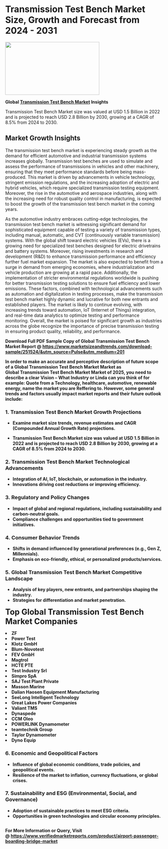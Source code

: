 <H1>Transmission Test Bench Market Size, Growth and Forecast from 2024 - 2031</H1><img class="aligncenter size-medium wp-image-584254" src="https://thirdeyenews.in/wp-content/uploads/2024/09/Global-Market-Research-300x168.jpeg" alt="" width="300" height="168" /><p><strong>Global&nbsp;<a href="https://www.marketsizeandtrends.com/download-sample/251524/&amp;utm_source=Pulse&amp;utm_medium=201">Transmission Test Bench Market</a> Insights</strong></p><p>Transmission Test Bench Market size was valued at USD 1.5 Billion in 2022 and is projected to reach USD 2.8 Billion by 2030, growing at a CAGR of 8.5% from 2024 to 2030.</p><p><h2>Market Growth Insights</h2> <p>The transmission test bench market is experiencing steady growth as the demand for efficient automotive and industrial transmission systems increases globally. Transmission test benches are used to simulate and assess the performance of transmissions in vehicles and other machinery, ensuring that they meet performance standards before being mass-produced. This market is driven by advancements in vehicle technology, stringent emission regulations, and the increasing adoption of electric and hybrid vehicles, which require specialized transmission testing equipment. Moreover, the rise in the automotive and aerospace industries, along with the increasing need for robust quality control in manufacturing, is expected to boost the growth of the transmission test bench market in the coming years.</p> <p><strong></strong></p> <p>As the automotive industry embraces cutting-edge technologies, the transmission test bench market is witnessing significant demand for sophisticated equipment capable of testing a variety of transmission types, including manual, automatic, and CVT (continuously variable transmission) systems. With the global shift toward electric vehicles (EVs), there is a growing need for specialized test benches designed for electric drivetrains and battery systems. Moreover, rising investments in research and development (R&D) to enhance transmission performance and efficiency further fuel market expansion. The market is also expected to benefit from a surge in demand from emerging economies, where industrialization and vehicle production are growing at a rapid pace. Additionally, the implementation of stricter environmental regulations worldwide is pushing for better transmission testing solutions to ensure fuel efficiency and lower emissions. These factors, combined with technological advancements such as automation and digitalization in testing processes, make the transmission test bench market highly dynamic and lucrative for both new entrants and established players. The market is likely to continue evolving, with increasing trends toward automation, IoT (Internet of Things) integration, and real-time data analytics to optimize testing and performance monitoring. Overall, the market is poised for significant growth as industries across the globe recognize the importance of precise transmission testing in ensuring product quality, reliability, and performance. </p> <p><strong></p><p><span class=""><strong>Download Full PDF Sample Copy of Global Transmission Test Bench Market Report</strong> @ <a href="https://www.marketsizeandtrends.com/download-sample/251524/&amp;utm_source=Pulse&amp;utm_medium=201" target="_blank">https://www.marketsizeandtrends.com/download-sample/251524/&amp;utm_source=Pulse&amp;utm_medium=201</a></span></p><p>In order to make an accurate and perceptive description of future scope of a Global&nbsp;Transmission Test Bench Market Market as Global&nbsp;Transmission Test Bench Market Market of 2025, you need to describe a clear Vision &ndash; What Industry or Linda can you think of for example: Quote from a Technology, healthcare, automotive, renewable energy, name the market you are Reffering to. However, some general trends and factors usually impact market reports and their future outlook include:</p><h3>1.&nbsp;<strong>Transmission Test Bench Market Growth Projections</strong></h3><ul><li>Examine market size trends, revenue estimates and CAGR (Compounded Annual Growth Rate) projections.</li><li><p>Transmission Test Bench Market size was valued at USD 1.5 Billion in 2022 and is projected to reach USD 2.8 Billion by 2030, growing at a CAGR of 8.5% from 2024 to 2030.</p></li></ul><h3>2.&nbsp;<strong>Transmission Test Bench Market Technological Advancements</strong></h3><ul><li>Integration of AI, IoT, blockchain, or automation in the industry.</li><li>Innovations driving cost reductions or improving efficiency.</li></ul><h3>3.&nbsp;<strong>Regulatory and Policy Changes</strong></h3><ul><li>Impact of global and regional regulations, including sustainability and carbon-neutral goals.</li><li>Compliance challenges and opportunities tied to government initiatives.</li></ul><h3>4.&nbsp;<strong>Consumer Behavior Trends</strong></h3><ul><li>Shifts in demand influenced by generational preferences (e.g., Gen Z, Millennials).</li><li>Emphasis on eco-friendly, ethical, or personalized products/services.</li></ul><h3>5.&nbsp;<strong>Global Transmission Test Bench Market Competitive Landscape</strong></h3><ul><li>Analysis of key players, new entrants, and partnerships shaping the industry.</li><li>Strategies for differentiation and market penetration.</li></ul><p data-pm-slice="1 1 []"><span style="color: inherit; font-family: inherit; font-size: 25px;">Top Global Transmission Test Bench Market Companies</span></p><div class="" data-test-id=""><p><li>ZF</li><li> Power Test</li><li> Klotz GmbH</li><li> Blum-Novotest</li><li> FEV GmbH</li><li> Magtrol</li><li> HCTE PTE</li><li> Test Industry Srl</li><li> Simpro SpA</li><li> SAJ Test Plant Private</li><li> Masson Marine</li><li> Dalian Haosen Equipment Manufacturing</li><li> SeeLong Intelligent Technology</li><li> Great Lakes Power Companies</li><li> Valiant TMS</li><li> Dynaspede</li><li> CCM Oleo</li><li> POWERLINK Dynamometer</li><li> teamtechnik Group</li><li> Taylor Dynamometer</li><li> Dyno Equip</li></p></div><h3>6.&nbsp;<strong>Economic and Geopolitical Factors</strong></h3><ul><li>Influence of global economic conditions, trade policies, and geopolitical events.</li><li>Resilience of the market to inflation, currency fluctuations, or global crises.</li></ul><h3>7.&nbsp;<strong>Sustainability and ESG (Environmental, Social, and Governance)</strong></h3><ul><li>Adoption of sustainable practices to meet ESG criteria.</li><li>Opportunities in green technologies and circular economy principles.</li></ul><h2><strong style="font-size: 14px;">For More Information or Query, Visit @&nbsp;</strong><a style="background-color: #ffffff; font-size: 14px;" href="https://www.marketsizeandtrends.com/report/transmission-test-bench-market/" target="_blank">https://www.verifiedmarketreports.com/product/airport-passenger-boarding-bridge-market</a></h2>
